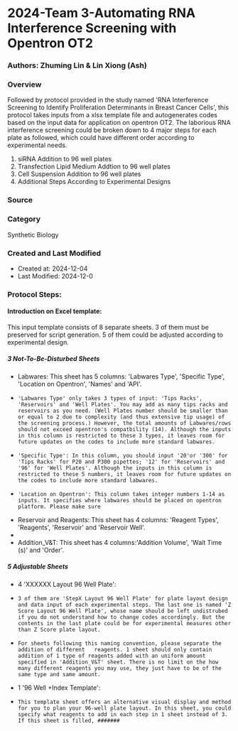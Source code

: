# 2024-Team 3-Automating RNA Interference Screening with Opentron OT2
### Authors: Zhuming Lin & Lin Xiong (Ash)
### Overview 
Followed by protocol provided in the study named 'RNA Interference Screening to Identify Proliferation Determinants in Breast Cancer Cells', this protocol takes inputs from a xlsx template file and autogenerates codes based on the input data for application on opentron OT2. The laborious RNA interference screening could be broken down to 4 major steps for each plate as followed, which could have different order according to experimental needs.
1. siRNA Addition to 96 well plates 
2. Transfection Lipid Medium Addtion to 96 well plates
3. Cell Suspension Addition to 96 well plates
4. Additional Steps According to Experimental Designs
### Source

### Category
Synthetic Biology
### Created and Last Modified
- Created at: 2024-12-04
- Last Modified: 2024-12-0
### Protocol Steps:
#### Introduction on Excel template:
This input template consists of 8 separate sheets. 3 of them must be preserved for script generation. 5 of them could be adjusted according to experimental design.
##### 3 Not-To-Be-Disturbed Sheets
- Labwares: This sheet has 5 columns: 'Labwares Type', 'Specific Type', 'Location on Opentron', 'Names' and 'API'.
-     'Labwares Type' only takes 3 types of input: 'Tips Racks', 'Reservoirs' and 'Well Plates'. You may add as many tips racks and reservoirs as you need. (Well Plates number should be smaller than or equal to 2 due to complexity (and thus extensive tip usage) of the screening process.) However, the total amounts of Labwares/rows should not exceed opentron's compatbility (14). Although the inputs in this column is restricted to these 3 types, it leaves room for future updates on the codes to include more standard labwares.
-     'Specific Type': In this column, you should input '20'or '300' for 'Tips Racks' for P20 and P300 pipettes; '12' for 'Reservoirs' and '96' for 'Well Plates'. Although the inputs in this column is restricted to these 5 numbers, it leaves room for future updates on the codes to include more standard labwares.
-     'Location on Opentron': This column takes integer numbers 1-14 as inputs. It specifies where labwares should be placed on opentron platform. Please make sure 
- Reservoir and Reagents: This sheet has 4 columns: 'Reagent Types', 'Reagents', 'Reservoir' and 'Reservoir Well'.
-     
- Addition_V&T: This sheet has 4 columns:'Addition Volume', 'Wait Time (s)' and 'Order'.
##### 5 Adjustable Sheets
- 4 'XXXXXX Layout 96 Well Plate':
-     3 of them are 'StepX Layout 96 Well Plate' for plate layout design and data input of each experimental steps. The last one is named 'Z Score Layout 96 Well Plate', whose name should be left undistrubed if you do not understand how to change codes accordingly. But the contents in the last plate could be for experimental measures other than Z Score plate layout.
-     For sheets following this naming convention, please separate the addition of different   reagents. 1 sheet should only contain addition of 1 type of reagents added with an uniform amount specified in 'Addition_V&T' sheet. There is no limit on the how many different reagents you may use, they just have to be of the same type and same amount.
- 1 '96 Well +Index Template':
-     This template sheet offers an alternative visual display and method for you to plan your 96-well plate layout. In this sheet, you could specify what reagents to add in each step in 1 sheet instead of 3. If this sheet is filled, #######
